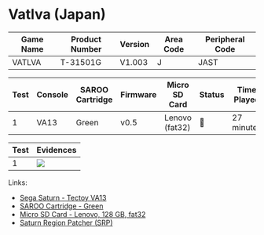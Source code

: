 # Vatlva (Japan)

| Game Name | Product Number | Version | Area Code | Peripheral Code |
| --------- | -------------- | ------- | --------- | --------------- |
| VATLVA    | T-31501G       | V1.003  | J         | JAST            |

| Test | Console | SAROO Cartridge | Firmware | Micro SD Card  | Status | Time Played |
| ---- | ------- | --------------- | -------- | -------------- | ------ | ----------- |
| 1    | VA13    | Green           | v0.5     | Lenovo (fat32) | :100:  | 27 minutes  |

| Test | Evidences                                                                                        |
| ---- | ------------------------------------------------------------------------------------------------ |
| 1    | [![](https://img.youtube.com/vi/CJceGPba2Og/0.jpg)](https://www.youtube.com/watch?v=CJceGPba2Og) |

Links:

- [Sega Saturn - Tectoy VA13](../../../Info/Consoles/VA13/README.md)
- [SAROO Cartridge - Green](../../../Info/Cartridges/RetroGameParadiseStore/1.32F/README.md)
- [Micro SD Card - Lenovo, 128 GB, fat32](../../../Info/SdCards/Lenovo/128GB/fat32/README.md)
- [Saturn Region Patcher (SRP)](https://segaxtreme.net/resources/saturn-region-patcher.81/download)
